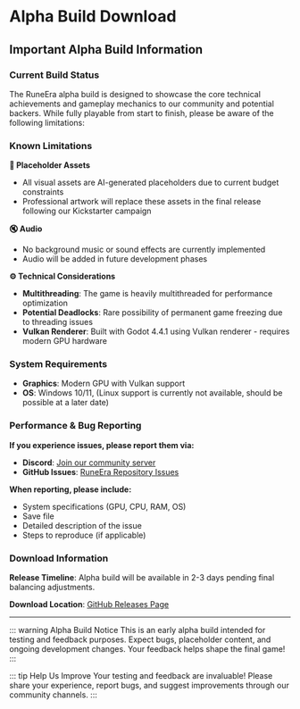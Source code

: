 # Alpha Build Download

## Important Alpha Build Information

### Current Build Status
The RuneEra alpha build is designed to showcase the core technical achievements and gameplay mechanics to our community and potential backers. While fully playable from start to finish, please be aware of the following limitations:

### Known Limitations

**🎨 Placeholder Assets**
- All visual assets are AI-generated placeholders due to current budget constraints
- Professional artwork will replace these assets in the final release following our Kickstarter campaign

**🔇 Audio**
- No background music or sound effects are currently implemented
- Audio will be added in future development phases

**⚙️ Technical Considerations**
- **Multithreading**: The game is heavily multithreaded for performance optimization
- **Potential Deadlocks**: Rare possibility of permanent game freezing due to threading issues
- **Vulkan Renderer**: Built with Godot 4.4.1 using Vulkan renderer - requires modern GPU hardware

### System Requirements
- **Graphics**: Modern GPU with Vulkan support
- **OS**: Windows 10/11, (Linux support is currently not available, should be possible at a later date)

### Performance & Bug Reporting

**If you experience issues, please report them via:**
- **Discord**: [Join our community server](https://discord.gg/qmHsxjph)
- **GitHub Issues**: [RuneEra Repository Issues](https://github.com/RuneEra/RuneEra/issues)

**When reporting, please include:**
- System specifications (GPU, CPU, RAM, OS)
- Save file
- Detailed description of the issue
- Steps to reproduce (if applicable)

### Download Information

**Release Timeline**: Alpha build will be available in 2-3 days pending final balancing adjustments.

**Download Location**: [GitHub Releases Page](https://github.com/RuneEra/RuneEra/releases)

---

::: warning Alpha Build Notice
This is an early alpha build intended for testing and feedback purposes. Expect bugs, placeholder content, and ongoing development changes. Your feedback helps shape the final game!
:::

::: tip Help Us Improve
Your testing and feedback are invaluable! Please share your experience, report bugs, and suggest improvements through our community channels.
:::